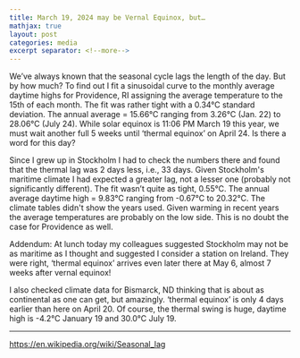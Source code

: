 ```yaml
---
title: March 19, 2024 may be Vernal Equinox, but…
mathjax: true
layout: post
categories: media
excerpt separator: <!--more-->
---
```


We’ve always known that the seasonal cycle lags the length of the day. But by how much? To find out I fit a sinusoidal curve to the monthly average daytime highs for Providence, RI  assigning the average temperature to the 15th of each month. The fit was rather tight with a 0.34°C standard deviation. The annual average = 15.66°C ranging from 3.26°C (Jan. 22) to 28.06°C (July 24). While solar equinox is 11:06 PM March 19 this year, we must wait another full 5 weeks until ‘thermal equinox’ on April 24. Is there a word for this day?
<!--more-->

Since I grew up in Stockholm I had to check the numbers there and found that the thermal lag was 2 days less, i.e., 33 days. Given Stockholm's maritime climate I had expected a greater lag, not a lesser one (probably not significantly different). The fit wasn’t quite as tight, 0.55°C. The annual average daytime high = 9.83°C ranging from -0.67°C to 20.32°C. The climate tables didn't show the years used. Given warming in recent years the average temperatures are probably on the low side. This is no doubt the case for Providence as well. 

Addendum: At lunch today my colleagues suggested Stockholm may not be as maritime as I thought and suggested I consider a station on Ireland. They were right, ‘thermal equinox’ arrives even later there at May 6, almost 7 weeks after vernal equinox! 

I also checked climate data for Bismarck, ND thinking that is about as continental as one can get, but amazingly. ‘thermal equinox’ is only 4 days earlier than here on April 20. Of course, the thermal swing is huge, daytime high is -4.2°C January 19 and 30.0°C July 19. 

- - - - -
https://en.wikipedia.org/wiki/Seasonal_lag
